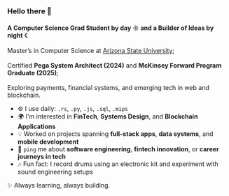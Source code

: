 ### Hello there 👋

#### A Computer Science Grad Student by day ☼ and a Builder of Ideas by night ☾  

Master’s in Computer Science at [Arizona State University](https://www.asu.edu/);<br>  
Certified **Pega System Architect (2024)** and **McKinsey Forward Program Graduate (2025)**;<br>  
Exploring payments, financial systems, and emerging tech in web and blockchain.  

- ⚙️ I use daily: `.rs`, `.py`, `.js`, `.sql`, `.mips`  
- 🌍 I'm interested in **FinTech**, **Systems Design**, and **Blockchain Applications**  
- 💡 Worked on projects spanning **full-stack apps**, **data systems**, and **mobile development**  
- 💬 `ping` me about **software engineering**, **fintech innovation**, or **career journeys in tech**  
- 🎶 Fun fact: I record drums using an electronic kit and experiment with sound engineering setups  

✨ Always learning, always building.
